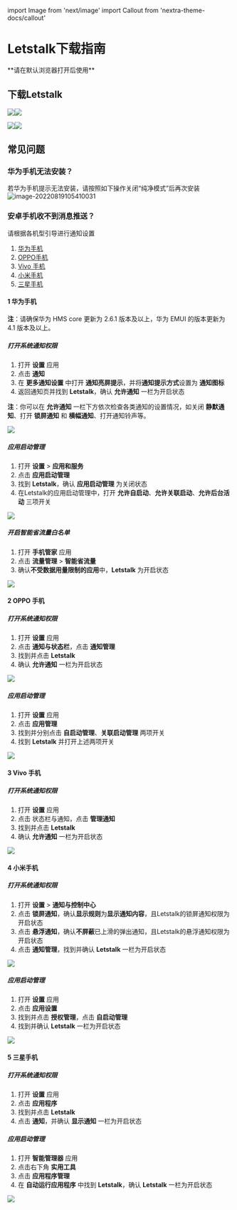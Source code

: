 import Image from 'next/image'
import Callout from 'nextra-theme-docs/callout'

# Letstalk下载指南
<Callout emoji="💡">
  **请在默认浏览器打开后使用**
</Callout>

## 下载Letstalk

[![](letstalk/download_android.svg)](https://Letstalk-file.oss-cn-hongkong.aliyuncs.com/InstallationFile/Letstalk_app.apk)[![](letstalk/download_ios.svg)](https://Letstalk-file.oss-cn-hongkong.aliyuncs.com/InstallationFile/Letstalk_app.apk)

[![](letstalk/download_windows.svg)](https://Letstalk-file.oss-cn-hongkong.aliyuncs.com/InstallationFile/Letstalk_app.apk)[![](letstalk/download_mac.svg)](https://Letstalk-file.oss-cn-hongkong.aliyuncs.com/InstallationFile/Letstalk_app.apk)


## 常见问题
### 华为手机无法安装？
若华为手机提示无法安装，请按照如下操作关闭“纯净模式”后再次安装
![image-20220819105410031](letstalk/image-20220819105410031-16608963651023.png)

### 安卓手机收不到消息推送？
请根据各机型引导进行通知设置

1. [华为手机](#1-华为手机)
2. [OPPO手机](#2-OPPO-手机)
3. [Vivo 手机](#3-Vivo-手机)
4. [小米手机](#4-小米手机)
5. [三星手机](#5-三星手机)

#### 1 华为手机

**注**：请确保华为 HMS core 更新为 2.6.1 版本及以上，华为 EMUI 的版本更新为 4.1 版本及以上。

##### 打开系统通知权限

1. 打开 **设置** 应用
2. 点击 **通知**
3. 在 **更多通知设置** 中打开 **通知亮屏提示**，并将**通知提示方式**设置为 **通知图标**
4. 返回通知页并找到 **Letstalk**，确认 **允许通知** 一栏为开启状态

**注**：你可以在 **允许通知** 一栏下方依次检查各类通知的设置情况，如关闭 **静默通知**、打开 **锁屏通知** 和 **横幅通知**、打开通知铃声等。

![](letstalk/image-20220819131514680-16608963779384.png)

##### 应用启动管理

1. 打开 **设置** > **应用和服务** 
2. 点击 **应用启动管理**
3. 找到 **Letstalk**，确认 **应用启动管理** 为关闭状态
4. 在Letstalk的应用启动管理中，打开 **允许自启动**、**允许关联启动**、**允许后台活动** 三项开关

![](letstalk/image-20220819131711142-16608963801155.png)

##### 开启智能省流量白名单

1. 打开 **手机管家** 应用
2. 点击 **流量管理** > **智能省流量**
3. 确认**不受数据用量限制的应用**中，**Letstalk** 为开启状态

![](letstalk/image-20220819131826176-16608963818786.png)

#### 2 OPPO 手机

##### 打开系统通知权限

1. 打开 **设置** 应用
2. 点击 **通知与状态栏**，点击 **通知管理**
3. 找到并点击 **Letstalk**
4. 确认 **允许通知** 一栏为开启状态

![](letstalk/image-20220819132013309-16608963840887.png)

##### 应用启动管理

1. 打开 **设置** 应用
2. 点击 **应用管理**
3. 找到并分别点击 **自启动管理**、**关联启动管理** 两项开关
4. 找到 **Letstalk** 并打开上述两项开关

![](letstalk/image-20220819132131124-16608963866288.png)

#### **3 Vivo 手机**

##### 打开系统通知权限

1. 打开 **设置** 应用
2. 点击 状态栏与通知，点击 **管理通知**
3. 找到并点击 **Letstalk**
4. 确认 **允许通知** 一栏为开启状态

![](letstalk/image-20220819132242590-16608963894999.png)

#### **4 小米手机**

##### 打开系统通知权限

1. 打开 **设置** > **通知与控制中心**
2. 点击 **锁屏通知**，确认**显示规则**为**显示通知内容**，且Letstalk的锁屏通知权限为开启状态
3. 点击 **悬浮通知**，确认**不屏蔽**已上滑的弹出通知，且Letstalk的悬浮通知权限为开启状态
4. 点击 **通知管理**，找到并确认 **Letstalk** 一栏为开启状态

![](letstalk/image-20220819132602902-166089639214510.png)

##### 应用启动管理

1. 打开 **设置** 应用
2. 点击 **应用设置**
3. 找到并点击 **授权管理**，点击 **自启动管理**
4. 找到并确认 **Letstalk** 一栏为开启状态

![](letstalk/image-20220819132648799-166089639584811.png)

#### **5 三星手机**

##### 打开系统通知权限

1. 打开 **设置** 应用
2. 点击 **应用程序**
3. 找到并点击 **Letstalk**
4. 点击 **通知**，并确认 **显示通知** 一栏为开启状态

##### 应用启动管理

1. 打开 **智能管理器** 应用
2. 点击右下角 **实用工具**
3. 点击 **应用程序管理**
4. 在 **自动运行应用程序** 中找到 **Letstalk**，确认 **Letstalk** 一栏为开启状态

![](letstalk/image-20220819132812213-166089639848812.png)
